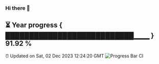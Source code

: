 ### Hi there 👋
⏳ Year progress { ███████████████████████████▁▁▁ } 91.92 %
---
⏰ Updated on Sat, 02 Dec 2023 12:24:20 GMT
![Progress Bar CI](https://github.com/liununu/liununu/workflows/Progress%20Bar%20CI/badge.svg)
